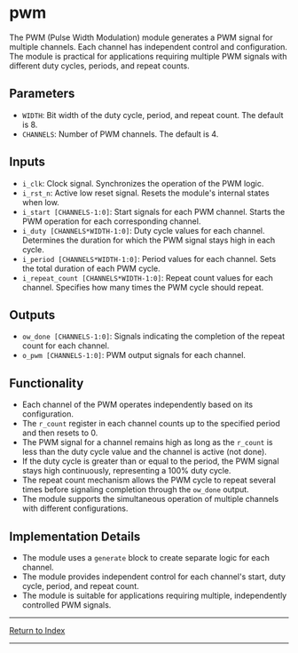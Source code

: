 # pwm

The PWM (Pulse Width Modulation) module generates a PWM signal for multiple channels. Each channel has independent control and configuration. The module is practical for applications requiring multiple PWM signals with different duty cycles, periods, and repeat counts.

## Parameters

- `WIDTH`: Bit width of the duty cycle, period, and repeat count. The default is 8.
- `CHANNELS`: Number of PWM channels. The default is 4.

## Inputs

- `i_clk`: Clock signal. Synchronizes the operation of the PWM logic.
- `i_rst_n`: Active low reset signal. Resets the module's internal states when low.
- `i_start [CHANNELS-1:0]`: Start signals for each PWM channel. Starts the PWM operation for each corresponding channel.
- `i_duty [CHANNELS*WIDTH-1:0]`: Duty cycle values for each channel. Determines the duration for which the PWM signal stays high in each cycle.
- `i_period [CHANNELS*WIDTH-1:0]`: Period values for each channel. Sets the total duration of each PWM cycle.
- `i_repeat_count [CHANNELS*WIDTH-1:0]`: Repeat count values for each channel. Specifies how many times the PWM cycle should repeat.

## Outputs

- `ow_done [CHANNELS-1:0]`: Signals indicating the completion of the repeat count for each channel.
- `o_pwm [CHANNELS-1:0]`: PWM output signals for each channel.

## Functionality

- Each channel of the PWM operates independently based on its configuration.
- The `r_count` register in each channel counts up to the specified period and then resets to 0.
- The PWM signal for a channel remains high as long as the `r_count` is less than the duty cycle value and the channel is active (not done).
- If the duty cycle is greater than or equal to the period, the PWM signal stays high continuously, representing a 100% duty cycle.
- The repeat count mechanism allows the PWM cycle to repeat several times before signaling completion through the `ow_done` output.
- The module supports the simultaneous operation of multiple channels with different configurations.

## Implementation Details

- The module uses a `generate` block to create separate logic for each channel.
- The module provides independent control for each channel's start, duty cycle, period, and repeat count.
- The module is suitable for applications requiring multiple, independently controlled PWM signals.

---

[Return to Index](index.md)

---
